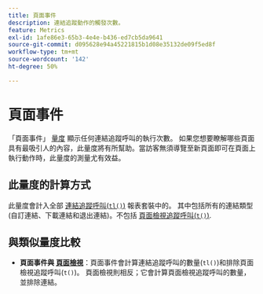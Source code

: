 ```yaml
---
title: 頁面事件
description: 連結追蹤動作的觸發次數。
feature: Metrics
exl-id: 1afe86e3-65b3-4e4e-b436-ed7cb5da9641
source-git-commit: d095628e94a45221815b1d08e35132de09f5ed8f
workflow-type: tm+mt
source-wordcount: '142'
ht-degree: 50%

---
```


# 頁面事件

「頁面事件」 [量度](overview.md) 顯示任何連結追蹤呼叫的執行次數。 如果您想要瞭解哪些頁面具有最吸引人的內容，此量度將有所幫助。當訪客無須導覽至新頁面即可在頁面上執行動作時，此量度的測量尤有效益。

## 此量度的計算方式

此量度會計入全部 [連結追蹤呼叫(`tl()`)](/help/implement/vars/functions/tl-method.md) 報表套裝中的。 其中包括所有的連結類型 (自訂連結、下載連結和退出連結)。不包括 [頁面檢視追蹤呼叫(`t()`)](/help/implement/vars/functions/t-method.md).

## 與類似量度比較

* **頁面事件與 [頁面檢視](page-views.md)**：頁面事件會計算連結追蹤呼叫的數量(`tl()`)和排除頁面檢視追蹤呼叫(`t()`)。 頁面檢視則相反；它會計算頁面檢視追蹤呼叫的數量，並排除連結。
